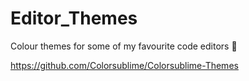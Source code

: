 # Editor_Themes
Colour themes for some of my favourite code editors :art:

https://github.com/Colorsublime/Colorsublime-Themes
